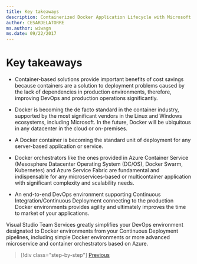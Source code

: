 ```yaml
---
title: Key takeaways
description: Containerized Docker Application Lifecycle with Microsoft Platform and Tools (e-book)_v1.1
author: CESARDELATORRE
ms.author: wiwagn
ms.date: 09/22/2017
---
```

# Key takeaways

-   Container-based solutions provide important benefits of cost savings because containers are a solution to deployment problems caused by the lack of dependencies in production environments, therefore, improving DevOps and production operations significantly.

-   Docker is becoming the de facto standard in the container industry, supported by the most significant vendors in the Linux and Windows ecosystems, including Microsoft. In the future, Docker will be ubiquitous in any datacenter in the cloud or on-premises.

-   A Docker container is becoming the standard unit of deployment for any server-based application or service.

-   Docker orchestrators like the ones provided in Azure Container Service (Mesosphere Datacenter Operating System (DC/OS), Docker Swarm, Kubernetes) and Azure Service Fabric are fundamental and indispensable for any microservices-based or multicontainer application with significant complexity and scalability needs.

-   An end-to-end DevOps environment supporting Continuous Integration/Continuous Deployment connecting to the production Docker environments provides agility and ultimately improves the time to market of your applications.

Visual Studio Team Services greatly simplifies your DevOps environment designated to Docker environments from your Continuous Deployment pipelines, including simple Docker environments or more advanced microservice and container orchestrators based on Azure.

>[!div class="step-by-step"]
[Previous](../run-manage-monitor-docker-environments/monitor-containerized-application-services.md)
